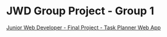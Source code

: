 # JWD Group Project - Group 1

[Junior Web Developer - Final Project - Task Planner Web App](https://github.com/GenUSA-Learners/jwd-final-project)
